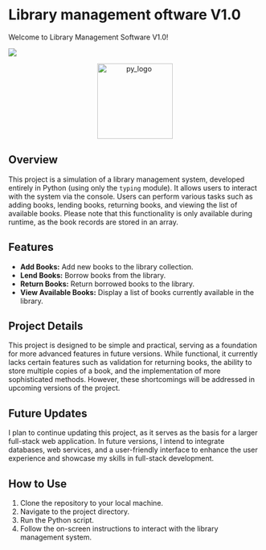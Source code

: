 # Library management oftware V1.0

Welcome to Library Management Software V1.0!

![](https://miro.medium.com/v2/resize:fit:1200/1*4GUqSsl4hkvUOPi_K3poVA.png)

<div align="center">
    <img width="150" src="https://i.imgur.com/dca7pcI.png" alt="py_logo">
</div>

## Overview

This project is a simulation of a library management system, developed entirely in Python (using only the `typing` module). It allows users to interact with the system via the console. Users can perform various tasks such as adding books, lending books, returning books, and viewing the list of available books. Please note that this functionality is only available during runtime, as the book records are stored in an array.

## Features

- **Add Books:** Add new books to the library collection.
- **Lend Books:** Borrow books from the library.
- **Return Books:** Return borrowed books to the library.
- **View Available Books:** Display a list of books currently available in the library.

## Project Details

This project is designed to be simple and practical, serving as a foundation for more advanced features in future versions. While functional, it currently lacks certain features such as validation for returning books, the ability to store multiple copies of a book, and the implementation of more sophisticated methods. However, these shortcomings will be addressed in upcoming versions of the project.

## Future Updates

I plan to continue updating this project, as it serves as the basis for a larger full-stack web application. In future versions, I intend to integrate databases, web services, and a user-friendly interface to enhance the user experience and showcase my skills in full-stack development.

## How to Use

1. Clone the repository to your local machine.
2. Navigate to the project directory.
3. Run the Python script.
4. Follow the on-screen instructions to interact with the library management system.
